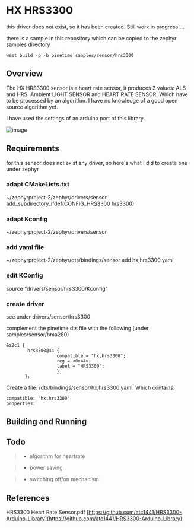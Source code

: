 # HX HRS3300

this driver does not exist, so it has been created.
Still work in progress ....

there is a sample in this repository which can be copied to the zephyr samples directory

```
west build -p -b pinetime samples/sensor/hrs3300
```

## Overview

The HX HRS3300 sensor is a heart rate sensor, it produces 2 values: ALS and HRS. Ambient LIGHT SENSOR and HEART RATE SENSOR. Which have to be processed by an algorithm. I have no knowledge of a good open source algorithm yet.

I have used the settings of an arduino port of this library.



![image](././hrs3300.jpg)

## Requirements

for this sensor does not exist any driver, so here's what I did to create one under zephyr

### adapt CMakeLists.txt

~/zephyrproject-2/zephyr/drivers/sensor
add_subdirectory_ifdef(CONFIG_HRS3300           hrs3300)

### adapt Kconfig

~/zephyrproject-2/zephyr/drivers/sensor

### add yaml file

~/zephyrproject-2/zephyr/dts/bindings/sensor
add  hx,hrs3300.yaml

### edit KConfig

source "drivers/sensor/hrs3300/Kconfig"

### create driver

see under drivers/sensor/hrs3300

complement the pinetime.dts file with the following (under samples/sensor/bma280)

```
&i2c1 {
        hrs3300@44 {
                   compatible = "hx,hrs3300";
                   reg = <0x44>;
                   label = "HRS3300";
                   };
       };
```

Create a file: /dts/bindings/sensor/hx,hrs3300.yaml.
Which contains:

```
compatible: "hx,hrs3300"
properties:
```

## Building and Running

## Todo

> 
> * algorithm for heartrate


> * power saving


> * switching off/on mechanism

## References

HRS3300 Heart Rate Sensor.pdf
[https://github.com/atc1441/HRS3300-Arduino-Library](https://github.com/atc1441/HRS3300-Arduino-Library)
